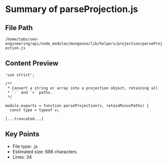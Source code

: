 # Summary of parseProjection.js
  
## File Path
`/home/tabs/seo-engineering/api/node_modules/mongoose/lib/helpers/projection/parseProjection.js`

## Content Preview
```
'use strict';

/**
 * Convert a string or array into a projection object, retaining all
 * `-` and `+` paths.
 */

module.exports = function parseProjection(v, retainMinusPaths) {
  const type = typeof v;

[...truncated...]
```

## Key Points
- File type: .js
- Estimated size: 686 characters
- Lines: 34
